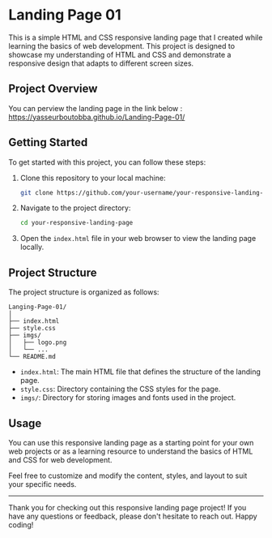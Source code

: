 # Landing Page 01

This is a simple HTML and CSS responsive landing page that I created while learning the basics of web development. This project is designed to showcase my understanding of HTML and CSS and demonstrate a responsive design that adapts to different screen sizes.

## Project Overview

You can perview the landing page in the link below :
https://yasseurboutobba.github.io/Landing-Page-01/

## Getting Started

To get started with this project, you can follow these steps:

1. Clone this repository to your local machine:

   ```bash
   git clone https://github.com/your-username/your-responsive-landing-page.git
   ```

2. Navigate to the project directory:

   ```bash
   cd your-responsive-landing-page
   ```

3. Open the `index.html` file in your web browser to view the landing page locally.

## Project Structure

The project structure is organized as follows:

```
Langing-Page-01/
│
├── index.html
├── style.css
├── imgs/
│   ├── logo.png
│   └── ...
└── README.md
```

- `index.html`: The main HTML file that defines the structure of the landing page.
- `style.css`: Directory containing the CSS styles for the page.
- `imgs/`: Directory for storing images and fonts used in the project.

## Usage

You can use this responsive landing page as a starting point for your own web projects or as a learning resource to understand the basics of HTML and CSS for web development.

Feel free to customize and modify the content, styles, and layout to suit your specific needs.


---

Thank you for checking out this responsive landing page project! If you have any questions or feedback, please don't hesitate to reach out. Happy coding!

